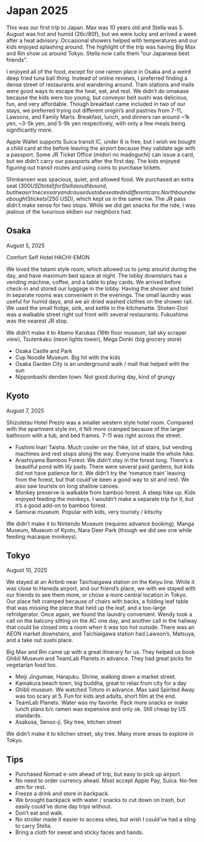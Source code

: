 # Japan 2025

This was our first trip to Japan. Max was 10 years old and Stella was 5. August was hot and humid (26c/80f), but we were lucky and arrived a week after a heat advisory. Occasional showers helped with temperatures and our kids enjoyed splashing around. The highlight of the trip was having Big Max and Rin show us around Tokyo. Stella now calls them “our Japanese best friends”.

I enjoyed all of the food, except for one ramen place in Osaka and a weird deep fried tuna ball thing. Instead of online reviews, I preferred finding a dense street of restaurants and wandering around. Train stations and malls were good ways to escape the heat, eat, and rest. We didn’t do omakase because the kids were too young, but conveyor belt sushi was delicious, fun, and very affordable. Though breakfast came included in two of our stays, we preferred trying out different onigiri’s and pastries from 7-11, Lawsons, and Family Marts. Breakfast, lunch, and dinners ran around ~1k yen, ~3-5k yen, and 5-9k yen respectively, with only a few meals being significantly more.

Apple Wallet supports Suica transit IC, under 6 is free, but I wish we bought a child card at the before leaving the airport because they validate age with a passport. Some JR Ticket Office (midori no madoguchi) can issue a card, but we didn’t carry our passports after the first day. The kids enjoyed figuring out transit routes and using coins to purchase tickets.

Shinkansen was spacious, quiet, and allowed food. We purchased an extra seat ($300 USD total) for Stella southbound, but it wasn’t necessary and caused us to be seated in different cars. Northbound we bought 3 tickets ($250 USD), which kept us in the same row. The JR pass didn’t make sense for two stops. While we did get snacks for the ride, I was jealous of the luxurious ekiben our neighbors had.

## Osaka
August 5, 2025

Comfort Self Hotel HACHI-EMON

We loved the tatami style room, which allowed us to jump around during the day, and have maximum bed space at night. The lobby downstairs has a vending machine, coffee, and a table to play cards. We arrived before check-in and stored our luggage in the lobby. Having the shower and toilet in separate rooms was convenient in the evenings. The small laundry was useful for humid days, and we air dried washed clothes on the shower rail. We used the small fridge, sink, and kettle in the kitchenette. Shoten-Dori was a walkable street right out front with several restaurants. Fukushima was the nearest JR stop.

We didn’t make it to Abeno Karukas (16th floor museum, tall sky scraper view), Tsutenkaku (neon lights tower), Mega Donki (big grocery store)

- Osaka Castle and Park
- Cup Noodle Museum. Big hit with the kids
- Osaka Garden City is an underground walk / mall that helped with the sun
- Nipponbashi denden town. Not good during day, kind of grungy

## Kyoto
August 7, 2025

Shizutetsu Hotel Prezio was a smaller western style hotel room. Compared with the apartment style inn, it felt more cramped because of the larger bathroom with a tub, and bed frames. 7-11 was right across the street.

- Fushimi Inari Taisha. Much cooler on the hike, lot of stairs, but vending machines and rest stops along the way. Everyone made the whole hike.
- Arashiyama Bamboo Forest. We didn’t stay in the forest long. There’s a beautiful pond with lily pads. There were several paid gardens, but kids did not have patience for it. We didn’t try the ‘romance train’ leaving from the forest, but that could’ve been a good way to sit and rest. We also saw tourists on long shallow canoes.
- Monkey preserve is walkable from bamboo forest. A steep hike up. Kids enjoyed feeding the monkeys. I wouldn’t make a separate trip for it, but it’s a good add-on to bamboo forest.
- Samurai museum. Popular with kids, very touristy / kitschy

We didn’t make it to Nintendo Museum (requires advance booking), Manga Museum, Museum of Kyoto, Nara Deer Park (though we did see one while feeding macaque monkeys).

## Tokyo
August 10, 2025

We stayed at an Airbnb near Taichiaigawa station on the Keiyu line. While it was close to Haneda airport, and our friend’s place, we with we stayed with our friends to see them more, or chose a more central location in Tokyo. Our place felt cramped because of chairs with backs, a folding leaf table that was missing the piece that held up the leaf, and a too-large refridgerator. Once again, we found the laundry convenient. Wendy took a call on the balcony sitting on the AC one day, and another call in the hallway that could be closed into a room when it was too hot outside. There was an AEON market downstairs, and Taichiaigawa station had Lawson’s, Matsuya, and a take out sushi place.

Big Max and Rin came up with a great itinerary for us. They helped us book Ghibli Museum and TeamLab Planets in advance. They had great picks for vegetarian food too.

- Meiji Jingumae, Harajuku. Shrine, walking down a market street.
- Kamakura beach town, big buddha, great to relax from city for a day
- Ghibli museum. We watched Totoro in advance. Max said Spirited Away was too scary at 5. Fun for kids and adults, short film at the end.
- TeamLab Planets. Water was my favorite. Pack more snacks or make lunch plans b/c ramen was expensive and only ok. Still cheap by US standards.
- Asakusa, Senso-ji, Sky tree, kitchen street

We didn’t make it to kitchen street, sky tree. Many more areas to explore in Tokyo.

## Tips

- Purchased Nomad e-sim ahead of trip, but easy to pick up airport.
- No need to order currency ahead. Most accept Apple Pay, Suica. No-fee atm for rest.
- Freeze a drink and store in backpack.
- We brought backpack with water / snacks to cut down on trash, but easily could’ve done day trips without.
- Don’t eat and walk.
- No stroller made it easier to access sites, but wish I could’ve had a sling to carry Stella.
- Bring a cloth for sweat and sticky faces and hands.
